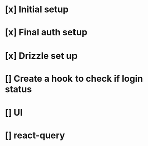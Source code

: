 # [x] Initial setup

# [x] Final auth setup

# [x] Drizzle set up

# [] Create a hook to check if login status

# [] UI

# [] react-query
